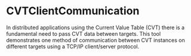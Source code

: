 # CVTClientCommunication
In distributed applications using the Current Value Table (CVT) there is a fundamental need to pass CVT data between targets. This tool demonstrates one method of communication between CVT instances on different targets using a TCP/IP client/server protocol.
